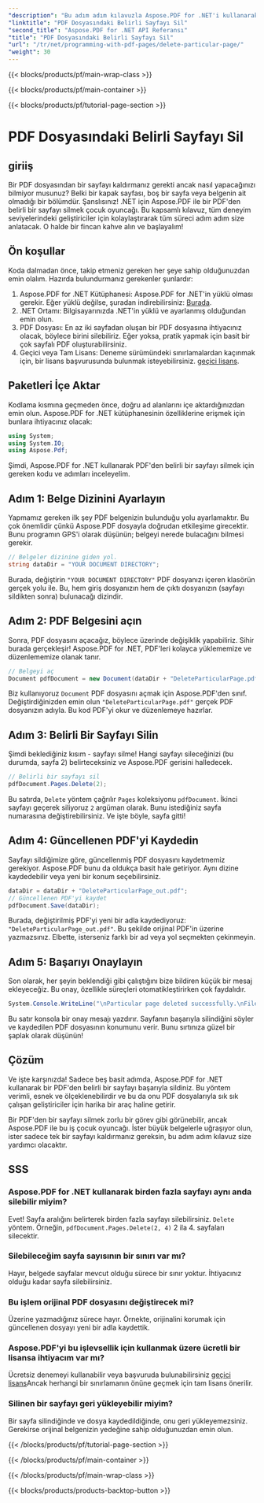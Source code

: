 ```yaml
---
"description": "Bu adım adım kılavuzla Aspose.PDF for .NET'i kullanarak PDF dosyasından belirli bir sayfayı nasıl sileceğinizi öğrenin."
"linktitle": "PDF Dosyasındaki Belirli Sayfayı Sil"
"second_title": "Aspose.PDF for .NET API Referansı"
"title": "PDF Dosyasındaki Belirli Sayfayı Sil"
"url": "/tr/net/programming-with-pdf-pages/delete-particular-page/"
"weight": 30
---
```


{{< blocks/products/pf/main-wrap-class >}}

{{< blocks/products/pf/main-container >}}

{{< blocks/products/pf/tutorial-page-section >}}

# PDF Dosyasındaki Belirli Sayfayı Sil

## giriiş

Bir PDF dosyasından bir sayfayı kaldırmanız gerekti ancak nasıl yapacağınızı bilmiyor musunuz? Belki bir kapak sayfası, boş bir sayfa veya belgenin ait olmadığı bir bölümdür. Şanslısınız! .NET için Aspose.PDF ile bir PDF'den belirli bir sayfayı silmek çocuk oyuncağı. Bu kapsamlı kılavuz, tüm deneyim seviyelerindeki geliştiriciler için kolaylaştırarak tüm süreci adım adım size anlatacak. O halde bir fincan kahve alın ve başlayalım!

## Ön koşullar

Koda dalmadan önce, takip etmeniz gereken her şeye sahip olduğunuzdan emin olalım. Hazırda bulundurmanız gerekenler şunlardır:

1. Aspose.PDF for .NET Kütüphanesi: Aspose.PDF for .NET'in yüklü olması gerekir. Eğer yüklü değilse, şuradan indirebilirsiniz: [Burada](https://releases.aspose.com/pdf/net/).
2. .NET Ortamı: Bilgisayarınızda .NET'in yüklü ve ayarlanmış olduğundan emin olun.
3. PDF Dosyası: En az iki sayfadan oluşan bir PDF dosyasına ihtiyacınız olacak, böylece birini silebiliriz. Eğer yoksa, pratik yapmak için basit bir çok sayfalı PDF oluşturabilirsiniz.
4. Geçici veya Tam Lisans: Deneme sürümündeki sınırlamalardan kaçınmak için, bir lisans başvurusunda bulunmak isteyebilirsiniz. [geçici lisans](https://purchase.aspose.com/temporary-license/).

## Paketleri İçe Aktar

Kodlama kısmına geçmeden önce, doğru ad alanlarını içe aktardığınızdan emin olun. Aspose.PDF for .NET kütüphanesinin özelliklerine erişmek için bunlara ihtiyacınız olacak:

```csharp
using System;
using System.IO;
using Aspose.Pdf;
```

Şimdi, Aspose.PDF for .NET kullanarak PDF'den belirli bir sayfayı silmek için gereken kodu ve adımları inceleyelim.

## Adım 1: Belge Dizinini Ayarlayın

Yapmamız gereken ilk şey PDF belgenizin bulunduğu yolu ayarlamaktır. Bu çok önemlidir çünkü Aspose.PDF dosyayla doğrudan etkileşime girecektir. Bunu programın GPS'i olarak düşünün; belgeyi nerede bulacağını bilmesi gerekir.

```csharp
// Belgeler dizinine giden yol.
string dataDir = "YOUR DOCUMENT DIRECTORY";
```

Burada, değiştirin `"YOUR DOCUMENT DIRECTORY"` PDF dosyanızı içeren klasörün gerçek yolu ile. Bu, hem giriş dosyanızın hem de çıktı dosyanızın (sayfayı sildikten sonra) bulunacağı dizindir.

## Adım 2: PDF Belgesini açın

Sonra, PDF dosyasını açacağız, böylece üzerinde değişiklik yapabiliriz. Sihir burada gerçekleşir! Aspose.PDF for .NET, PDF'leri kolayca yüklememize ve düzenlememize olanak tanır.

```csharp
// Belgeyi aç
Document pdfDocument = new Document(dataDir + "DeleteParticularPage.pdf");
```


Biz kullanıyoruz `Document` PDF dosyasını açmak için Aspose.PDF'den sınıf. Değiştirdiğinizden emin olun `"DeleteParticularPage.pdf"` gerçek PDF dosyanızın adıyla. Bu kod PDF'yi okur ve düzenlemeye hazırlar.

## Adım 3: Belirli Bir Sayfayı Silin

Şimdi beklediğiniz kısım - sayfayı silme! Hangi sayfayı sileceğinizi (bu durumda, sayfa 2) belirteceksiniz ve Aspose.PDF gerisini halledecek.

```csharp
// Belirli bir sayfayı sil
pdfDocument.Pages.Delete(2);
```


Bu satırda, `Delete` yöntem çağrılır `Pages` koleksiyonu `pdfDocument`. İkinci sayfayı geçerek siliyoruz `2` argüman olarak. Bunu istediğiniz sayfa numarasına değiştirebilirsiniz. Ve işte böyle, sayfa gitti!

## Adım 4: Güncellenen PDF'yi Kaydedin

Sayfayı sildiğimize göre, güncellenmiş PDF dosyasını kaydetmemiz gerekiyor. Aspose.PDF bunu da oldukça basit hale getiriyor. Aynı dizine kaydedebilir veya yeni bir konum seçebilirsiniz.

```csharp
dataDir = dataDir + "DeleteParticularPage_out.pdf";
// Güncellenen PDF'yi kaydet
pdfDocument.Save(dataDir);
```


Burada, değiştirilmiş PDF'yi yeni bir adla kaydediyoruz: `"DeleteParticularPage_out.pdf"`. Bu şekilde orijinal PDF'in üzerine yazmazsınız. Elbette, isterseniz farklı bir ad veya yol seçmekten çekinmeyin.

## Adım 5: Başarıyı Onaylayın

Son olarak, her şeyin beklendiği gibi çalıştığını bize bildiren küçük bir mesaj ekleyeceğiz. Bu onay, özellikle süreçleri otomatikleştirirken çok faydalıdır.

```csharp
System.Console.WriteLine("\nParticular page deleted successfully.\nFile saved at " + dataDir);
```


Bu satır konsola bir onay mesajı yazdırır. Sayfanın başarıyla silindiğini söyler ve kaydedilen PDF dosyasının konumunu verir. Bunu sırtınıza güzel bir şaplak olarak düşünün!

## Çözüm

Ve işte karşınızda! Sadece beş basit adımda, Aspose.PDF for .NET kullanarak bir PDF'den belirli bir sayfayı başarıyla sildiniz. Bu yöntem verimli, esnek ve ölçeklenebilirdir ve bu da onu PDF dosyalarıyla sık sık çalışan geliştiriciler için harika bir araç haline getirir.

Bir PDF'den bir sayfayı silmek zorlu bir görev gibi görünebilir, ancak Aspose.PDF ile bu iş çocuk oyuncağı. İster büyük belgelerle uğraşıyor olun, ister sadece tek bir sayfayı kaldırmanız gereksin, bu adım adım kılavuz size yardımcı olacaktır.

## SSS

### Aspose.PDF for .NET kullanarak birden fazla sayfayı aynı anda silebilir miyim?
Evet! Sayfa aralığını belirterek birden fazla sayfayı silebilirsiniz. `Delete` yöntem. Örneğin, `pdfDocument.Pages.Delete(2, 4)` 2 ila 4. sayfaları silecektir.

### Silebileceğim sayfa sayısının bir sınırı var mı?
Hayır, belgede sayfalar mevcut olduğu sürece bir sınır yoktur. İhtiyacınız olduğu kadar sayfa silebilirsiniz.

### Bu işlem orijinal PDF dosyasını değiştirecek mi?
Üzerine yazmadığınız sürece hayır. Örnekte, orijinalini korumak için güncellenen dosyayı yeni bir adla kaydettik.

### Aspose.PDF'yi bu işlevsellik için kullanmak üzere ücretli bir lisansa ihtiyacım var mı?
Ücretsiz denemeyi kullanabilir veya başvuruda bulunabilirsiniz [geçici lisans](https://purchase.aspose.com/temporary-license/)Ancak herhangi bir sınırlamanın önüne geçmek için tam lisans önerilir.

### Silinen bir sayfayı geri yükleyebilir miyim?
Bir sayfa silindiğinde ve dosya kaydedildiğinde, onu geri yükleyemezsiniz. Gerekirse orijinal belgenizin yedeğine sahip olduğunuzdan emin olun.

{{< /blocks/products/pf/tutorial-page-section >}}

{{< /blocks/products/pf/main-container >}}

{{< /blocks/products/pf/main-wrap-class >}}

{{< blocks/products/products-backtop-button >}}